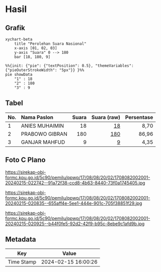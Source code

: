 # Hasil

## Grafik

```mermaid
xychart-beta
    title "Perolehan Suara Nasional"
    x-axis [01, 02, 03]
    y-axis "Suara" 0 --> 180
    bar [18, 180, 9]
```

```mermaid
%%{init: {"pie": {"textPosition": 0.5}, "themeVariables": {"pieOuterStrokeWidth": "5px"}} }%%
pie showData
    "1" : 18
    "2" : 180
    "3" : 9
```

## Tabel

| No. | Nama Paslon    | Suara | Suara (raw) | Persentase |
|:--- |:-------------- | -----:| -----------:| ----------:|
| 1   | ANIES MUHAIMIN | 18    | [18][p-1]   | 8,70       |
| 2   | PRABOWO GIBRAN | 180   | [180][p-2]  | 86,96      |
| 3   | GANJAR MAHFUD  | 9     | [9][p-3]    | 4,35       |


[p-1]: https://github.com/gigit-pemilu/pemilu-2024/blob/main/pilpres/hitung-suara/sub/17-bengkulu/sub/08-kepahiang/sub/08-muara-kemumu/sub/2002-batu-kalung/sub/001-tps/sub/paslon-1.txt
[p-2]: https://github.com/gigit-pemilu/pemilu-2024/blob/main/pilpres/hitung-suara/sub/17-bengkulu/sub/08-kepahiang/sub/08-muara-kemumu/sub/2002-batu-kalung/sub/001-tps/sub/paslon-2.txt
[p-3]: https://github.com/gigit-pemilu/pemilu-2024/blob/main/pilpres/hitung-suara/sub/17-bengkulu/sub/08-kepahiang/sub/08-muara-kemumu/sub/2002-batu-kalung/sub/001-tps/sub/paslon-3.txt

## Foto C Plano

https://sirekap-obj-formc.kpu.go.id/5c90/pemilu/ppwp/17/08/08/20/02/1708082002001-20240215-022742--91a72f38-ccd8-4b63-8440-73f0a1745405.jpg

https://sirekap-obj-formc.kpu.go.id/5c90/pemilu/ppwp/17/08/08/20/02/1708082002001-20240215-020835--655aff4e-5ee1-444e-901c-705f38851f29.jpg

https://sirekap-obj-formc.kpu.go.id/5c90/pemilu/ppwp/17/08/08/20/02/1708082002001-20240215-020925--b44f0fe5-92d2-42f9-b95c-8ebe9c1afd9b.jpg


## Metadata

| Key        | Value               |
| ---------- | ------------------- |
| Time Stamp | 2024-02-15 16:00:26 |



